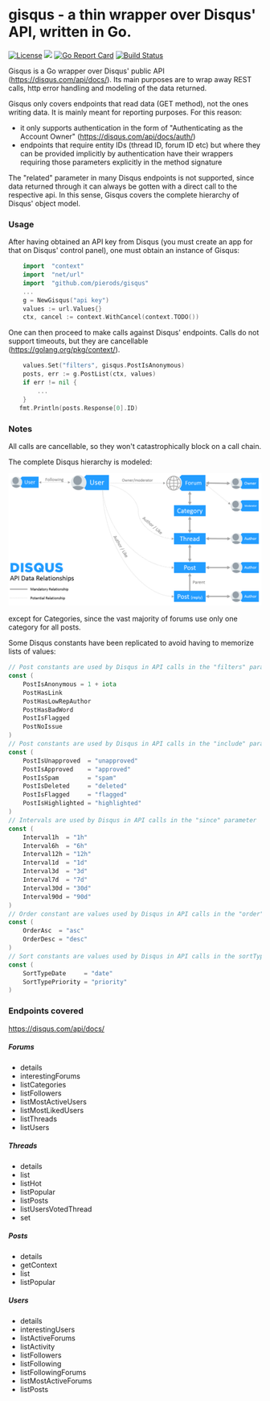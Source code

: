 # gisqus - a thin wrapper over Disqus' API, written in Go.

[![License](https://img.shields.io/badge/License-Apache%202.0-blue.svg)](https://opensource.org/licenses/Apache-2.0)
[![](https://godoc.org/github.com/pierods/gisqus?status.svg)](http://godoc.org/github.com/pierods/gisqus)
[![Go Report Card](https://goreportcard.com/badge/github.com/pierods/gisqus)](https://goreportcard.com/report/github.com/pierods/gisqus)
[![Build Status](https://travis-ci.org/pierods/gisqus.svg?branch=master)](https://travis-ci.org/pierods/gisqus)

Gisqus is a Go wrapper over Disqus' public API (https://disqus.com/api/docs/). Its main purposes are to wrap away REST calls, http error handling and modeling of the data returned.

Gisqus only covers endpoints that read data (GET method), not the ones writing data. It is mainly meant for reporting purposes.
For this reason: 
* it only supports authentication in the form of "Authenticating as the Account Owner" (https://disqus.com/api/docs/auth/)
* endpoints that require entity IDs (thread ID, forum ID etc) but where they can be provided implicitly by authentication have their wrappers 
  requiring those parameters explicitly in the method signature

The "related" parameter in many Disqus endpoints is not supported, since data returned through it can always be gotten with a direct call to the 
respective api. In this sense, Gisqus covers the complete hierarchy of Disqus' object model.


### Usage
After having obtained an API key from Disqus (you must create an app for that on Disqus' control panel), one must obtain an instance of Gisqus:

```Go
    import  "context"
    import  "net/url"
    import  "github.com/pierods/gisqus"
    ...
    g = NewGisqus("api key")
    values := url.Values{}
    ctx, cancel := context.WithCancel(context.TODO())
```

One can then proceed to make calls against Disqus' endpoints. Calls do not support timeouts, but they are cancellable (https://golang.org/pkg/context/).

```Go
    values.Set("filters", gisqus.PostIsAnonymous)
    posts, err := g.PostList(ctx, values)
    if err != nil {
        ...
    }
   fmt.Println(posts.Response[0].ID)
```
### Notes
All calls are cancellable, so they won't catastrophically block on a call chain.

The complete Disqus hierarchy is modeled:


![hierarchy](assets/chart-api-relationships.png)

except for Categories, since the vast majority of forums use only one category for all posts.

Some Disqus constants have been replicated to avoid having to memorize lists of values:
```Go
// Post constants are used by Disqus in API calls in the "filters" parameter
const (
	PostIsAnonymous = 1 + iota
	PostHasLink
	PostHasLowRepAuthor
	PostHasBadWord
	PostIsFlagged
	PostNoIssue
)
// Post constants are used by Disqus in API calls in the "include" parameter
const (
	PostIsUnapproved  = "unapproved"
	PostIsApproved    = "approved"
	PostIsSpam        = "spam"
	PostIsDeleted     = "deleted"
	PostIsFlagged     = "flagged"
	PostIsHighlighted = "highlighted"
)
// Intervals are used by Disqus in API calls in the "since" parameter
const (
	Interval1h  = "1h"
	Interval6h  = "6h"
	Interval12h = "12h"
	Interval1d  = "1d"
	Interval3d  = "3d"
	Interval7d  = "7d"
	Interval30d = "30d"
	Interval90d = "90d"
)
// Order constant are values used by Disqus in API calls in the "order" parameter
const (
	OrderAsc  = "asc"
	OrderDesc = "desc"
)
// Sort constants are values used by Disqus in API calls in the sortType parameter
const (
	SortTypeDate     = "date"
	SortTypePriority = "priority"
)
```


### Endpoints covered
https://disqus.com/api/docs/
##### Forums
* details
* interestingForums
* listCategories
* listFollowers 
* listMostActiveUsers
* listMostLikedUsers
* listThreads
* listUsers

##### Threads
* details
* list
* listHot 
* listPopular 
* listPosts
* listUsersVotedThread
* set

##### Posts
* details
* getContext 
* list
* listPopular

##### Users
* details 
* interestingUsers
* listActiveForums
* listActivity 
* listFollowers 
* listFollowing 
* listFollowingForums 
* listMostActiveForums 
* listPosts
